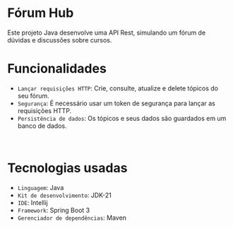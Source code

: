 # Fórum Hub

Este projeto Java desenvolve uma API Rest, simulando um fórum de dúvidas e discussões sobre cursos.

# Funcionalidades

- `Lançar requisições HTTP`: Crie, consulte, atualize e delete tópicos do seu fórum.
- `Segurança`: É necessário usar um token de segurança para lançar as requisições HTTP.
- `Persistência de dados`: Os tópicos e seus dados são guardados em um banco de dados.
<br>

# Tecnologias usadas

- `Linguagem`: Java
- `Kit de desenvolvimento`: JDK-21
- `IDE`: Intellij
- `Framework`: Spring Boot 3
- `Gerenciador de dependências`: Maven
